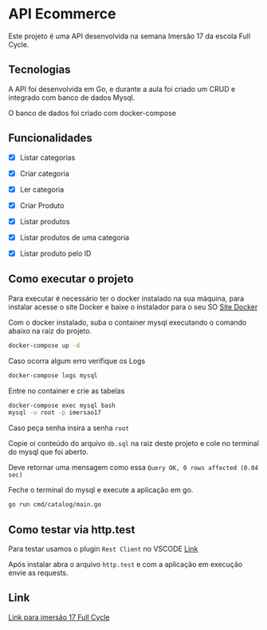 # API Ecommerce

Este projeto é uma API desenvolvida na semana Imersão 17 da escola Full Cycle.


## Tecnologias

A API foi desenvolvida em Go, e durante a aula foi criado um CRUD e integrado com banco de dados Mysql.

O banco de dados foi criado com docker-compose


## Funcionalidades

- [x] Listar categorias
- [x] Criar categoria
- [x] Ler categoria
- [x] Criar Produto
- [x] Listar produtos
- [x] Listar produtos de uma categoria
- [x] Listar produto pelo ID


## Como executar o projeto

Para executar é necessário ter o docker instalado na sua máquina, para instalar acesse o site Docker e baixe o instalador para o seu SO
[Site Docker](https://www.docker.com)

Com o docker instalado, suba o container mysql executando o comando abaixo na raiz do projeto.

```bash
docker-compose up -d 
```

Caso ocorra algum erro verifique os Logs

```bash
docker-compose logs mysql
```

Entre no container e crie as tabelas

```bash
docker-compose exec mysql bash
mysql -u root -p imersao17
```

Caso peça senha insira a senha `root`

Copie oi conteúdo do arquivo `db.sql` na raiz deste projeto e cole no terminal do mysql que foi aberto.

Deve retornar uma mensagem como essa `Query OK, 0 rows affected (0.04 sec)`

Feche o terminal do mysql e execute a aplicação em go.

```bash
go run cmd/catalog/main.go
```

## Como testar via http.test

Para testar usamos o plugin `Rest Client` no VSCODE [Link](humao.rest-client) 

Após instalar abra o arquivo `http.test` e com a aplicação em execução envie as requests.

## Link

[Link para imersão 17 Full Cycle](https://imersao.fullcycle.com.br/evento/)